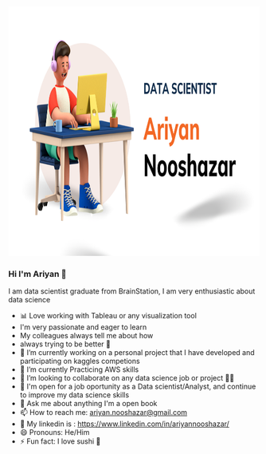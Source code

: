 <img src="https://github.com/Arita09/Arita09/blob/main/COVER%201%20(1).png" alt="COVER" width="700" height="500">

### Hi I'm Ariyan 👋
I am data scientist graduate from BrainStation, I am very enthusiastic about data science
- :bar_chart: Love working with Tableau or any visualization tool
- I'm very passionate and eager to learn
- My colleagues always tell me about how 
- always trying to be better 💪 	
- 🔭 I’m currently working on a personal project that I have developed and participating on kaggles competions
- 🌱 I’m currently Practicing AWS skills
- 👯 I’m looking to collaborate on any data science job or project 👨‍🔬
- 🙂 I'm open for a job oportunity as a Data scientist/Analyst, and continue to improve my data science skills
- 💬 Ask me about anything I'm a open book
- 📫 How to reach me: ariyan.nooshazar@gmail.com
- 🔗 My linkedin is : https://www.linkedin.com/in/ariyannooshazar/
- 😄 Pronouns: He/Him
- ⚡ Fun fact: I love sushi 🍣
<!--
**Arita09/Arita09** is a ✨ _special_ ✨ repository because its `README.md` (this file) appears on your GitHub profile.

Here are some ideas to get you started:
- 🔭 I’m currently working on personal project I have developed and participating on kaggles competions
- 🌱 I’m currently learning/Practicing AWS
- 👯 I’m looking to collaborate on AI
- 🤔 I’m looking for help with anything
- 💬 Ask me about anything I'm a open book
- 📫 How to reach me: ariyan.nooshazar@gmail.com
- 😄 Pronouns: He/Him
- ⚡ Fun fact: I love sushi :sushi:
-->
